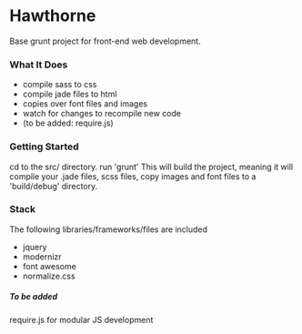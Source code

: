 # Hawthorne

Base grunt project for front-end web development.


### What It Does
- compile sass to css
- compile jade files to html
- copies over font files and images
- watch for changes to recompile new code
- (to be added: require.js)


### Getting Started
cd to the src/ directory.
run 'grunt'
This will build the project, meaning it will compile your .jade files, scss files, copy images and font files to a 'build/debug' directory.


### Stack
The following libraries/frameworks/files are included
- jquery
- modernizr
- font awesome
- normalize.css


##### To be added
require.js for modular JS development
